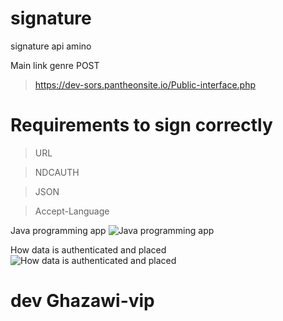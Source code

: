 # signature
signature api amino


Main link genre POST
>https://dev-sors.pantheonsite.io/Public-interface.php


# Requirements to sign correctly


>URL


>NDCAUTH


>JSON


>Accept-Language

Java programming app
![Java programming app](https://g.top4top.io/p_23702p1tf0.jpg)

How data is authenticated and placed
![How data is authenticated and placed](https://h.top4top.io/p_23706xj810.jpg)



# dev Ghazawi-vip
